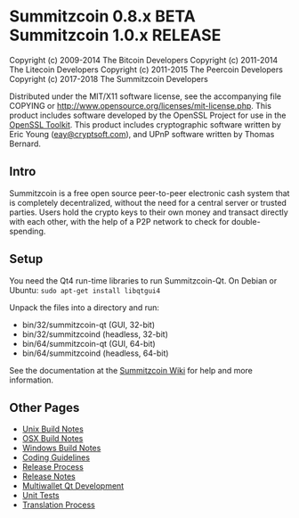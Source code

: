 Summitzcoin 0.8.x BETA
Summitzcoin 1.0.x RELEASE
====================

Copyright (c) 2009-2014 The Bitcoin Developers
Copyright (c) 2011-2014 The Litecoin Developers
Copyright (c) 2011-2015 The Peercoin Developers
Copyright (c) 2017-2018 The Summitzcoin Developers

Distributed under the MIT/X11 software license, see the accompanying
file COPYING or http://www.opensource.org/licenses/mit-license.php.
This product includes software developed by the OpenSSL Project for use in the [OpenSSL Toolkit](http://www.openssl.org/). This product includes
cryptographic software written by Eric Young ([eay@cryptsoft.com](mailto:eay@cryptsoft.com)), and UPnP software written by Thomas Bernard.


Intro
---------------------
Summitzcoin is a free open source peer-to-peer electronic cash system that is
completely decentralized, without the need for a central server or trusted
parties.  Users hold the crypto keys to their own money and transact directly
with each other, with the help of a P2P network to check for double-spending.


Setup
---------------------
You need the Qt4 run-time libraries to run Summitzcoin-Qt. On Debian or Ubuntu:
	`sudo apt-get install libqtgui4`

Unpack the files into a directory and run:

- bin/32/summitzcoin-qt (GUI, 32-bit)
- bin/32/summitzcoind (headless, 32-bit)
- bin/64/summitzcoin-qt (GUI, 64-bit)
- bin/64/summitzcoind (headless, 64-bit)

See the documentation at the [Summitzcoin Wiki](http://summitzcoin.info)
for help and more information.


Other Pages
---------------------
- [Unix Build Notes](build-unix.md)
- [OSX Build Notes](build-osx.md)
- [Windows Build Notes](build-msw.md)
- [Coding Guidelines](coding.md)
- [Release Process](release-process.md)
- [Release Notes](release-notes.md)
- [Multiwallet Qt Development](multiwallet-qt.md)
- [Unit Tests](unit-tests.md)
- [Translation Process](translation_process.md)

